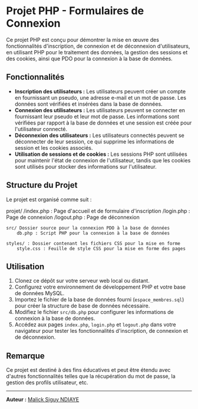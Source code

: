 # Projet PHP - Formulaires de Connexion

Ce projet PHP est conçu pour démontrer la mise en œuvre des fonctionnalités d'inscription, de connexion et de déconnexion d'utilisateurs, en utilisant PHP pour le traitement des données, la gestion des sessions et des cookies, ainsi que PDO pour la connexion à la base de données.

## Fonctionnalités

- **Inscription des utilisateurs :** Les utilisateurs peuvent créer un compte en fournissant un pseudo, une adresse e-mail et un mot de passe. Les données sont vérifiées et insérées dans la base de données.
- **Connexion des utilisateurs :** Les utilisateurs peuvent se connecter en fournissant leur pseudo et leur mot de passe. Les informations sont vérifiées par rapport à la base de données et une session est créée pour l'utilisateur connecté.
- **Déconnexion des utilisateurs :** Les utilisateurs connectés peuvent se déconnecter de leur session, ce qui supprime les informations de session et les cookies associés.
- **Utilisation de sessions et de cookies :** Les sessions PHP sont utilisées pour maintenir l'état de connexion de l'utilisateur, tandis que les cookies sont utilisés pour stocker des informations sur l'utilisateur.

## Structure du Projet

Le projet est organisé comme suit :

projet/
/index.php : Page d'accueil et de formulaire d'inscription
/login.php : Page de connexion
/logout.php : Page de déconnexion

    src/ Dossier source pour la connexion PDO à la base de données
        db.php : Script PHP pour la connexion à la base de données

    styles/ : Dossier contenant les fichiers CSS pour la mise en forme
        style.css : Feuille de style CSS pour la mise en forme des pages

## Utilisation

1. Clonez ce dépôt sur votre serveur web local ou distant.
2. Configurez votre environnement de développement PHP et votre base de données MySQL.
3. Importez le fichier de la base de données fourni (`espace_membres.sql`) pour créer la structure de base de données nécessaire.
4. Modifiez le fichier `src/db.php` pour configurer les informations de connexion à la base de données.
5. Accédez aux pages `index.php`, `login.php` et `logout.php` dans votre navigateur pour tester les fonctionnalités d'inscription, de connexion et de déconnexion.

## Remarque

Ce projet est destiné à des fins éducatives et peut être étendu avec d'autres fonctionnalités telles que la récupération du mot de passe, la gestion des profils utilisateur, etc.

---

**Auteur :** [Malick Siguy NDIAYE](https://github.com/MalicknND)
